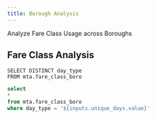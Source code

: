 ```yaml
---
title: Borough Analysis
---
```



Analyze Fare Class Usage across Boroughs


## Fare Class Analysis

```unique_days
SELECT DISTINCT day_type
FROM mta.fare_class_boro
```


<Dropdown
    name=unique_days
    data={unique_days}
    value=day_type
    title="Select a Day Type" 
    defaultValue="Weekday"
/>

```sql riders
select 
* 
from mta.fare_class_boro
where day_type = '${inputs.unique_days.value}'
```


<BarChart 
    data={riders}
    x=borough
    y=ridership_percentage
    yFmt=pct0
    series=fare_class_category
    type=stacked100
/>

